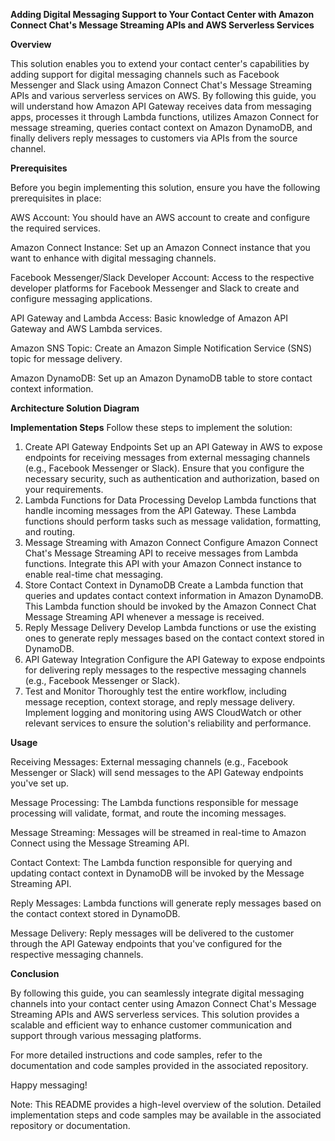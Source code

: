 **Adding Digital Messaging Support to Your Contact Center with Amazon Connect Chat's Message Streaming APIs and AWS Serverless Services**

**Overview**

This solution enables you to extend your contact center's capabilities by adding support for digital messaging channels such as Facebook Messenger and Slack using Amazon Connect Chat's Message Streaming APIs and various serverless services on AWS. By following this guide, you will understand how Amazon API Gateway receives data from messaging apps, processes it through Lambda functions, utilizes Amazon Connect for message streaming, queries contact context on Amazon DynamoDB, and finally delivers reply messages to customers via APIs from the source channel.

**Prerequisites**

Before you begin implementing this solution, ensure you have the following prerequisites in place:

AWS Account: You should have an AWS account to create and configure the required services.

Amazon Connect Instance: Set up an Amazon Connect instance that you want to enhance with digital messaging channels.

Facebook Messenger/Slack Developer Account: Access to the respective developer platforms for Facebook Messenger and Slack to create and configure messaging applications.

API Gateway and Lambda Access: Basic knowledge of Amazon API Gateway and AWS Lambda services.

Amazon SNS Topic: Create an Amazon Simple Notification Service (SNS) topic for message delivery.

Amazon DynamoDB: Set up an Amazon DynamoDB table to store contact context information.

**Architecture Solution Diagram**

**Implementation Steps**
Follow these steps to implement the solution:

1. Create API Gateway Endpoints
Set up an API Gateway in AWS to expose endpoints for receiving messages from external messaging channels (e.g., Facebook Messenger or Slack). Ensure that you configure the necessary security, such as authentication and authorization, based on your requirements.
2. Lambda Functions for Data Processing
Develop Lambda functions that handle incoming messages from the API Gateway. These Lambda functions should perform tasks such as message validation, formatting, and routing.
3. Message Streaming with Amazon Connect
Configure Amazon Connect Chat's Message Streaming API to receive messages from Lambda functions. Integrate this API with your Amazon Connect instance to enable real-time chat messaging.
4. Store Contact Context in DynamoDB
Create a Lambda function that queries and updates contact context information in Amazon DynamoDB. This Lambda function should be invoked by the Amazon Connect Chat Message Streaming API whenever a message is received.
5. Reply Message Delivery
Develop Lambda functions or use the existing ones to generate reply messages based on the contact context stored in DynamoDB.
6. API Gateway Integration
Configure the API Gateway to expose endpoints for delivering reply messages to the respective messaging channels (e.g., Facebook Messenger or Slack).
7. Test and Monitor
Thoroughly test the entire workflow, including message reception, context storage, and reply message delivery. Implement logging and monitoring using AWS CloudWatch or other relevant services to ensure the solution's reliability and performance.

**Usage**

Receiving Messages: External messaging channels (e.g., Facebook Messenger or Slack) will send messages to the API Gateway endpoints you've set up.

Message Processing: The Lambda functions responsible for message processing will validate, format, and route the incoming messages.

Message Streaming: Messages will be streamed in real-time to Amazon Connect using the Message Streaming API.

Contact Context: The Lambda function responsible for querying and updating contact context in DynamoDB will be invoked by the Message Streaming API.

Reply Messages: Lambda functions will generate reply messages based on the contact context stored in DynamoDB.

Message Delivery: Reply messages will be delivered to the customer through the API Gateway endpoints that you've configured for the respective messaging channels.

**Conclusion**

By following this guide, you can seamlessly integrate digital messaging channels into your contact center using Amazon Connect Chat's Message Streaming APIs and AWS serverless services. This solution provides a scalable and efficient way to enhance customer communication and support through various messaging platforms.

For more detailed instructions and code samples, refer to the documentation and code samples provided in the associated repository.

Happy messaging!

Note: This README provides a high-level overview of the solution. Detailed implementation steps and code samples may be available in the associated repository or documentation.

